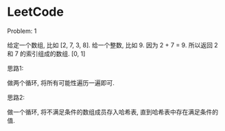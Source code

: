 # LeetCode

Problem: 1

给定一个数组, 比如 [2, 7, 3, 8]. 给一个整数, 比如 9. 因为 2 + 7 = 9. 所以返回 2
和 7 的索引组成的数组. [0, 1]

思路1:

做两个循环, 将所有可能性遍历一遍即可.

思路2:

做一个循环, 将不满足条件的数组成员存入哈希表, 直到哈希表中存在满足条件的值.
